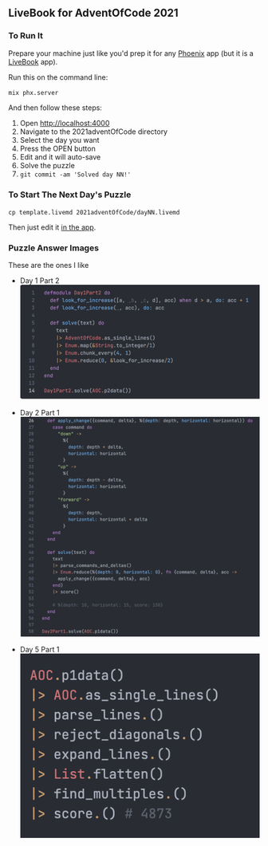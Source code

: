 ## LiveBook for AdventOfCode 2021

### To Run It
Prepare your machine just like you'd prep it for any
[Phoenix](https://www.phoenixframework.org/) app
(but it is a [LiveBook](https://livebook.dev/) app).

Run this on the command line:
```
mix phx.server
```

And then follow these steps:
1. Open [http://localhost:4000](http://localhost:4000)
1. Navigate to the 2021adventOfCode directory
1. Select the day you want
1. Press the OPEN button
1. Edit and it will auto-save
1. Solve the puzzle
1. `git commit -am 'Solved day NN!'`

### To Start The Next Day's Puzzle
`cp template.livemd 2021adventOfCode/dayNN.livemd`

Then just edit it [in the app](http://localhost:4000).

<!-- Do not remove this section or server.ex will break. -->
<!-- Environment variables -->
<!-- Environment variables -->
<!-- And, oddly enough, it needs to be twice -->

### Puzzle Answer Images
These are the ones I like
* Day 1 Part 2
![day1part2](history/day1part2.png)

* Day 2 Part 1
![day2part1](history/day2part1.png)

* Day 5 Part 1
![day2part1](history/day5part1.png)
